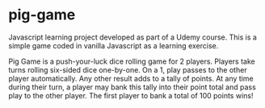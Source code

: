 # pig-game
Javascript learning project developed as part of a Udemy course. This is a simple game coded in vanilla Javascript as a learning exercise. 

Pig Game is a push-your-luck dice rolling game for 2 players. Players take turns rolling six-sided dice one-by-one. On a 1, play passes to the other player automatically. Any other result adds to a tally of points. At any time during their turn, a player may bank this tally into their point total and pass play to the other player. The first player to bank a total of 100 points wins!
